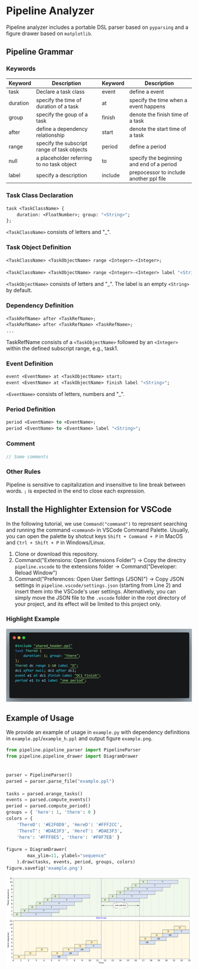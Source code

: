 # Pipeline Analyzer

Pipeline analyzer includes a portable DSL parser based on `pyparsing` and a figure drawer based on `matplotlib`.

## Pipeline Grammar
### Keywords

| Keyword  	| Description                                 	| Keyword 	| Description                               	|
|----------	|---------------------------------------------	|---------	|-------------------------------------------	|
| task     	| Declare a task class                        	| event   	| define a event                            	|
| duration 	| specify the time of duration of a task      	| at      	| specify the time when a event happens     	|
| group    	| specify the goup of a task                  	| finish  	| denote the finish time of a task          	|
| after    	| define a dependency relationship            	| start   	| denote the start time of a task           	|
| range    	| specify the subscript range of task objects 	| period  	| define a period                           	|
| null     	| a placeholder referring to no task object   	| to      	| specify the beginning and end of a period 	|
| label    	| specify a description                       	| include 	| prepocessor to include another ppl file   	|

### Task Class Declaration

```ocaml
task <TaskClassName> {
    duration: <FloatNumber>; group: "<String>";
};
```
`<TaskClassName>` consists of letters and "_".
### Task Object Definition

```ocaml
<TaskClassName> <TaskObjectName> range <Integer>-<Integer>;

<TaskClassName> <TaskObjectName> range <Integer>-<Integer> label "<String>";
```
`<TaskObjectName>` consists of letters and "_". The label is an empty `<String>` by default.
### Dependency Definition

```ocaml
<TaskRefName> after <TaskRefName>;
<TaskRefName> after <TaskRefName> <TaskRefName>;
...
```
TaskRefName consists of a `<TaskObjectName>` followed by an `<Integer>` within the defined subscript range, e.g., task1.

### Event Definition
```ocaml
event <EventName> at <TaskObjectName> start;
event <EventName> at <TaskObjectName> finish label "<String>";
```
`<EventName>` consists of letters, numbers and "_".

### Period Definition
```ocaml
period <EventName> to <EventName>;
period <EventName> to <EventName> label "<String>";
```
### Comment

```javascript
// Some comments
```

### Other Rules
Pipeline is sensitive to capitalization and insensitive to line break between words. `;` is expected in the end to close each expression.

## Install the Highlighter Extension for VSCode

In the following tutorial, we use `Command("command")` to represent searching and running the command `<command>` in VSCode Command Palette. Usually, you can open the palette by shotcut keys `Shift + Command + P` in MacOS and `Ctrl + Shift + P` in Windows/Linux.
1. Clone or download this repository.
2. Command("Extensions: Open Extensions Folder") -> Copy the directry `pipeline.vscode` to the extensions folder -> Command("Developer: Reload Window")
3. Command("Preferences: Open User Settings (JSON)") -> Copy JSON settings in `pipeline.vscode/settings.json` (starting from Line 2) and insert them into the VSCode's user settings. Alternatively, you can simply move the JSON file to the `.vscode` folder in the root directory of your project, and its effect will be limited to this project only.

### Highlight Example

![Highlight Example](./assets/highlight_example.png)
## Example of Usage

We provide an example of usage in `example.py` with dependency definitions in `example.ppl`/`example_h.ppl` and output figure `example.png`.

```python
from pipeline.pipeline_parser import PipelineParser
from pipeline.pipeline_drawer import DiagramDrawer


parser = PipelineParser()
parsed = parser.parse_file("example.ppl")

tasks = parsed.arange_tasks()
events = parsed.compute_events()
period = parsed.compute_period()
groups = { 'here': 1, 'there': 0 }
colors = {
    'ThereD': '#E2F0D9', 'HereD': '#FFF2CC',
    'ThereT': '#DAE3F3', 'HereT': '#DAE3F3',
    'here': '#FFF8E5', 'there': '#F0F7EB' }

figure = DiagramDrawer(
        max_ylim=11, ylabel="sequence"
    ).draw(tasks, events, period, groups, colors)
figure.savefig('example.png')
```

![Pipeline Figure Example](./example.png)